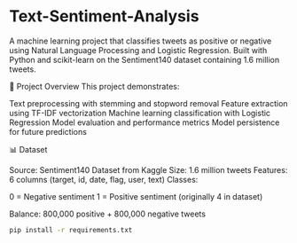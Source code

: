 # Text-Sentiment-Analysis

A machine learning project that classifies tweets as positive or negative using Natural Language Processing and Logistic Regression. Built with Python and scikit-learn on the Sentiment140 dataset containing 1.6 million tweets.

🎯 Project Overview
This project demonstrates:

Text preprocessing with stemming and stopword removal
Feature extraction using TF-IDF vectorization
Machine learning classification with Logistic Regression
Model evaluation and performance metrics
Model persistence for future predictions

📊 Dataset

Source: Sentiment140 Dataset from Kaggle
Size: 1.6 million tweets
Features: 6 columns (target, id, date, flag, user, text)
Classes:

0 = Negative sentiment
1 = Positive sentiment (originally 4 in dataset)


Balance: 800,000 positive + 800,000 negative tweets

```bash
pip install -r requirements.txt
